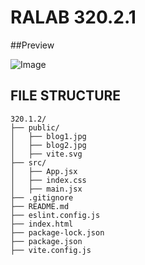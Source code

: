 # RALAB 320.2.1

##Preview

![Image](https://github.com/user-attachments/assets/bbef2535-ae78-4f5c-9466-6ae56aa7bf22)

## FILE STRUCTURE

```
320.1.2/
├── public/
│   ├── blog1.jpg
│   ├── blog2.jpg
│   ├── vite.svg
├── src/
│   ├── App.jsx
│   ├── index.css
│   ├── main.jsx
├── .gitignore
├── README.md
├── eslint.config.js
├── index.html
├── package-lock.json
├── package.json
├── vite.config.js
```
